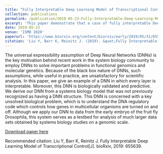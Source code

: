 ```yaml
---
title: "Fully Interpretable Deep Learning Model of Transcriptional Control"
collection: publications
permalink: /publication/2019-05-23-Fully-Interpretable-Deep-Learning-Model-of-Transcriptional-Control
excerpt: 'This paper demonstrate that a case of fully interpretable Deep Learning Model which is '
date: 2019-05-23
venue: 'ISMB 2020'
paperurl: 'https://www.biorxiv.org/content/biorxiv/early/2019/05/31/655639.full.pdf'
citation: 'Liu Y, Barr K, Reinitz J. (2019). &quot;Fully Interpretable Deep Learning Model of Transcriptional Control[J].&quot; <i> Submitted </i>. 1(3).'
---
```

The universal expressibility assumption of Deep Neural Networks (DNNs) is the key motivation behind recent work in the system biology community to employ DNNs to solve important problems in functional genomics and molecular genetics. Because of the black box nature of DNNs, such assumptions, while useful in practice, are unsatisfactory for scientific analysis. In this paper, we give an example of a DNN in which every layer is interpretable. Moreover, this DNN is biologically validated and predictive. We derive our DNN from a systems biology model that was not previously recognized as having a DNN structure. This DNN is concerned with a key unsolved biological problem, which is to understand the DNA regulatory code which controls how genes in multicellular organisms are turned on and off. Although we apply our DNN to data from the early embryo of the fruit fly Drosophila, this system serves as a testbed for analysis of much larger data sets obtained by systems biology studies on a genomic scale.

[Download paper here](https://www.biorxiv.org/content/biorxiv/early/2019/05/31/655639.full.pdf)

Recommended citation: Liu Y, Barr K, Reinitz J. Fully Interpretable Deep Learning Model of Transcriptional Control[J]. bioRxiv, 2019: 655639.
